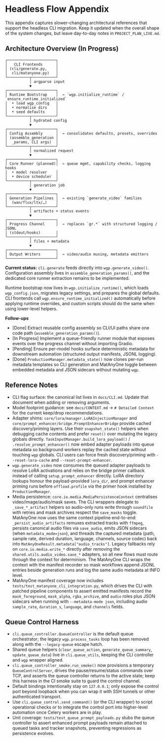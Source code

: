 # Headless Flow Appendix

This appendix captures slower-changing architectural references that support the headless CLI migration. Keep it updated when the overall shape of the system changes, but leave day-to-day notes in `PROJECT_PLAN_LIVE.md`.

## Architecture Overview (In Progress)
```
┌──────────────────────┐
│   CLI Frontends      │
│ (cli/generate.py,    │
│  cli/matanyone.py)   │
└──────────┬───────────┘
           │ argparse input
           ▼
┌──────────────────────┐
│ Runtime Bootstrap    │  ← `wgp.initialize_runtime` / `ensure_runtime_initialized`
│  • load wgp_config   │
│  • normalise dirs    │
│  • seed defaults     │
└──────────┬───────────┘
           │ hydrated config
           ▼
┌──────────────────────┐
│ Config Assembly      │  ← consolidates defaults, presets, overrides
│ (assemble_generation │
│  _params, CLI args)  │
└──────────┬───────────┘
           │ normalized request
           ▼
┌──────────────────────┐
│ Core Runner (planned)│  ← queue mgmt, capability checks, logging hooks
│  • model resolver    │
│  • device scheduler  │
└──────────┬───────────┘
           │ generation job
           ▼
┌──────────────────────┐
│ Generation Pipelines │  ← existing `generate_video` families
│  (wan/flux/ltx/…)    │
└──────────┬───────────┘
           │ artifacts + status events
           ▼
┌──────────────────────┐
│ Progress Channel     │  ← replaces `gr.*` with structured logging / JSONL
│ (stdout/hooks)       │
└──────────┬───────────┘
           │ files + metadata
           ▼
┌──────────────────────┐
│ Output Writers       │  ← video/audio muxing, metadata emitters
└──────────────────────┘
```

**Current status:** `cli.generate` feeds directly into `wgp.generate_video()`. Configuration assembly lives in `assemble_generation_params()`, and the dedicated core runner extraction remains to be implemented.

Runtime bootstrap now lives in `wgp.initialize_runtime()`, which loads `wgp_config.json`, migrates legacy settings, and prepares the global defaults. CLI frontends call `wgp.ensure_runtime_initialized()` automatically before applying runtime overrides, and custom scripts should do the same when using lower-level helpers.

**Follow-ups**
- [Done] Extract reusable config assembly so CLI/UI paths share one code path (`assemble_generation_params()`).
- [In Progress] Implement a queue-friendly runner module that exposes events over the progress channel without importing Gradio.
- [Pending] Ensure per-model hooks surface deterministic metadata for downstream automation (structured output manifests, JSONL logging).
- [Done] `ProductionManager.metadata_state()` now clones per-run metadata templates so CLI generation and MatAnyOne toggle between embedded metadata and JSON sidecars without mutating `wgp`.

## Reference Notes
- CLI flag surface: the canonical list lives in `docs/CLI.md`. Update that document when adding or removing arguments.
- Model footprint guidance: see `docs/CONTEXT.md` → `# Detailed Context` for the current keep/drop recommendations.
- Adapter shims: `core/lora/manager.LoRAInjectionManager` and `core/prompt_enhancer/bridge.PromptEnhancerBridge` provide cached discovery/priming layers. Use their `snapshot_state()` helpers when debugging cache contents and prefer `reset()` over mutating the legacy globals directly. `TaskInputManager.build_lora_payload()` / `.resolve_prompt_enhancer()` now embed adapter payloads into queue metadata so background workers replay the cached state without touching `wgp` globals. CLI users can force fresh discovery/priming with `--reset-lora-cache` and `--reset-prompt-enhancer`.
- `wgp.generate_video` now consumes the queued adapter payloads to resolve LoRA activations and relies on the bridge primer callback instead of calling `setup_prompt_enhancer` directly. LoRA directory lookups honour the payload-provided `lora_dir`, and prompt enhancer priming runs before `offload.profile` via the primer hook installed by `ProductionManager`.
- Media persistence: `core.io.media.MediaPersistenceContext` centralises video/image/audio/mask saves. The CLI wrappers delegate to `_save_*_artifact` helpers so audio-only runs write through `soundfile` with retries and mask archives respect the `save_masks` toggle. MatAnyOne now uses the same context pipeline end-to-end: `_persist_audio_artifacts` remuxes extracted tracks with `ffmpeg`, persists canonical audio files via `save_audio`, emits JSON sidecars (when `metadata_mode=json`), and threads the captured metadata (path, sample rate, derived duration, language, channels, source codec) back into `MatAnyOneResult.metadata["audio_tracks"]`. Legacy fallbacks rely on `core.io.media.write_*` directly after removing the `shared.utils.audio_video.save_*` adapters, so all new flows must route through the context for determinism. The MatAnyOne CLI wraps the context with the manifest recorder so mask workflows append JSONL entries beside generation runs and log the same audio metadata at INFO level.
- MatAnyOne manifest coverage now includes `tests/test_matanyone_cli_integration.py`, which drives the CLI with patched pipeline components to assert emitted manifests record the `mask_foreground`, `mask_alpha`, `rgba_archive`, and `audio` roles plus JSON sidecars when running with `--metadata-mode json`, including audio `sample_rate`, `duration_s`, `language`, and `channels` fields.

## Queue Control Harness
- `cli.queue_controller.QueueController` is the default queue orchestrator; the legacy `wgp.process_tasks` loop has been removed along with the `--legacy-queue` escape hatch.
- Shared queue helpers (`clear_queue_action`, `generate_queue_summary`, `update_queue_data`) live in `cli.queue_utils`, keeping the CLI controller and `wgp` wrapper aligned.
- `cli.queue_controller_smoke.run_smoke()` now provisions a temporary `QueueControlServer`, drives the pause/resume/status commands over TCP, and asserts the queue controller returns to the active state; keep this harness in the CI smoke suite to guard the control channel.
- Default bindings intentionally stay on `127.0.0.1`; only expose the control port beyond loopback when you can wrap it with SSH tunnels or other authenticated transport.
- Use `cli.queue_control.send_command()` (or the CLI wrapper) to script operational checks or to integrate the control port into higher-level automation once Celery workers are in play.
- Unit coverage: `tests/test_queue_prompt_payloads.py` stubs the queue controller to assert enhanced prompt payloads remain attached to queued tasks and tracker snapshots, preventing regressions as persistence evolves.
